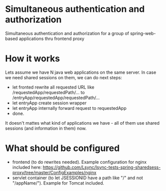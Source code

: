 Simultaneous authentication and authorization
=============================================

Simultaneous authentication and authorization for a group of spring-web-based applications thru frontend proxy

How it works
============

Lets assume we have N java web applications on the same server. In case we need shared sessions on them, we can do next steps:

- let fronted rewrite all requested URL like /requestedApp/requestedPath/... to /entryApp/requestedApp/requestedPath/...
- let entryApp create session wrapper
- let entryApp internally forward request to requestedApp
- done.
 
It doesn't mattes what kind of applications we have - all of them use shared sessions (and information in them) now.
                                                    

What should be configured
=========================

- frontend (to do rewrites needed). Example configuration for nginx included here: https://github.com/Lsync/lsync-tests-spring-sharedsess-proxy/tree/master/ConfigExamples/nginx
- servlet container (to let JSESSIONID have a path like "/" and not "/appName/"). Example for Tomcat included.
